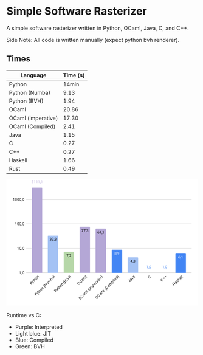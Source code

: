 # Simple Software Rasterizer

A simple software rasterizer written in Python, OCaml, Java, C, and C++.

Side Note: All code is written manually (expect python bvh renderer).

## Times

| Language | Time (s) |
|----------|------|
| Python                   | 14min |
| Python (Numba)           |  9.13 |
| Python (BVH)             |  1.94 |
| OCaml                    | 20.86 |
| OCaml (imperative)       | 17.30 |
| OCaml (Compiled)         |  2.41 |
| Java                     |  1.15 |
| C                        |  0.27 |
| C++                      |  0.27 |
| Haskell                  |  1.66 |
| Rust                     |  0.49 |

![Speedup Chart](chart.png)

Runtime vs C:

- Purple: Interpreted
- Light blue: JIT
- Blue: Compiled
- Green: BVH
